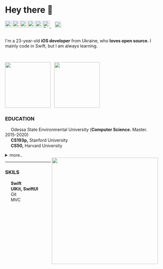 # Hey there 👋

<a href="https://t.me/obrienser/">
  <img align="left" alt="Telegram" height="22px" src="https://user-images.githubusercontent.com/50111192/124474147-d99b2600-dda8-11eb-80db-bc3bdd3efef4.png" />
</a>
<a href="mailto:obrienser@gmail.com">
  <img align="left" alt="Email" height="22px" src="https://user-images.githubusercontent.com/50111192/124474775-9ab9a000-dda9-11eb-873c-b61af90459d4.png" />
</a>
<a href="https://twitter.com/ser_maslennikov/">
  <img align="left" alt="Twitter" height="22px" src="https://raw.githubusercontent.com/peterthehan/peterthehan/master/assets/twitter.svg" />
</a>
<a href="https://linkedin.com/in/obrienser/">
  <img align="left" alt="LinkedIN" height="22px" src="https://raw.githubusercontent.com/peterthehan/peterthehan/master/assets/linkedin.svg" />
</a>
<a href="https://facebook.com/obrienser/">
  <img align="left" alt="Facebook" height="22px" src="https://user-images.githubusercontent.com/50111192/124475263-2df2d580-ddaa-11eb-8c77-fe58223f5360.png" />
</a>
<a href="https://www.buymeacoffee.com/obrienser">
  <img src="https://cdn.buymeacoffee.com/buttons/v2/default-yellow.png" alt="Buy Me A Coffee" height="23">
</a> &nbsp;&nbsp;
<a href="https://github.com/obrienser/">
  <img src="https://visitor-badge.laobi.icu/badge?page_id=obrienser" alt="" height="21">
</a>
<br><br>

I'm a 23-year-old **iOS developer** from Ukraine, who **loves open source.** I mainly code in Swift, but I am always learning.

<br>

<img src ="https://github-readme-stats.vercel.app/api?username=obrienser&&show_icons=true" height="150" />&nbsp;&nbsp; <img src ="https://github-readme-stats.vercel.app/api/top-langs/?username=obrienser&layout=compact" height="150" />

### EDUCATION
<img src="https://user-images.githubusercontent.com/50111192/125590171-693b377a-b95c-4719-b9eb-9a658d94ee7e.png" width="15" /> Odessa State Environmental University (**Computer Science.** Master. 2015-2020)<br>
<img src="https://user-images.githubusercontent.com/50111192/125590227-8ce555ab-ff46-4f17-a340-ea1f2ad3622e.png" width="15" /> **CS193p,** Stanford University<br>
<img src="https://user-images.githubusercontent.com/50111192/125590227-8ce555ab-ff46-4f17-a340-ea1f2ad3622e.png" width="15" /> **CS50,** Harvard University<br>
<details>
  <summary>more..</summary>
  <img src="https://user-images.githubusercontent.com/50111192/125590227-8ce555ab-ff46-4f17-a340-ea1f2ad3622e.png" width="15" /> How to Make an App for Beginners, CodeWithChris
</details>

<img align="right" src="/image03.gif" width="350" />

----

### SKILS
<img src="https://user-images.githubusercontent.com/50111192/125415839-7ae279bc-11f5-4384-903e-136f46b359b2.png" width="15" /> **Swift**<br>
<img src="https://user-images.githubusercontent.com/50111192/125574068-0c4e0121-8701-43b1-9ef5-5c44089e1ad1.png" width="15" /> **UIKit, SwiftUI**<br>
<img src="https://user-images.githubusercontent.com/50111192/125415311-9717d980-3851-4b00-8113-a985a31f3326.png" width="15" /> Git<br>
<img src="https://user-images.githubusercontent.com/50111192/125574299-66e447c2-f112-484a-8a26-cd747006749e.png" width="15" /> MVC<br>
